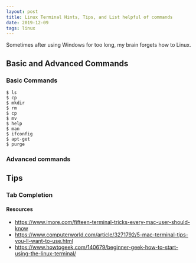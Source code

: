 ```yaml
---
layout: post
title: Linux Terminal Hints, Tips, and List helpful of commands
date: 2019-12-09
tags: linux
---
```


Sometimes after using Windows for too long, my brain forgets how to Linux.

## Basic and Advanced Commands

### Basic Commands

```
$ ls
$ cp
$ mkdir
$ rm
$ cp
$ mv
$ help
$ man
$ ifconfig
$ apt-get
$ purge
```


### Advanced commands

## Tips

### Tab Completion


#### Resources
+ <https://www.imore.com/fifteen-terminal-tricks-every-mac-user-should-know>
+ <https://www.computerworld.com/article/3271792/5-mac-terminal-tips-you-ll-want-to-use.html>
+ <https://www.howtogeek.com/140679/beginner-geek-how-to-start-using-the-linux-terminal/>
